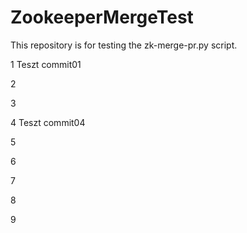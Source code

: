 # ZookeeperMergeTest
This repository is for testing the zk-merge-pr.py script. 

1
Teszt commit01

2

3

4
Teszt commit04

5

6

7

8

9
